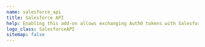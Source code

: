 ```yaml
---
name: salesforce_api
title: Salesforce API
help: Enabling this add-on allows exchanging Auth0 tokens with Salesforce tokens that can be used to call their APIs flowing the user identity.
logo_class: SalesforceAPI
sitemap: false
---
```

